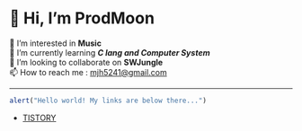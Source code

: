 # 👋 Hi, I’m **ProdMoon**   
👀 I’m interested in **Music**   
🌱 I’m currently learning ***C lang and Computer System***   
💞️ I’m looking to collaborate on **SWJungle**   
📫 How to reach me : mjh5241@gmail.com   
***
```javascript
alert("Hello world! My links are below there...")
```
- [TISTORY](https://prodyou.tistory.com "ProdYou")

<!---
prodMoon/prodMoon is a ✨ special ✨ repository because its `README.md` (this file) appears on your GitHub profile.
You can click the Preview link to take a look at your changes.
--->
